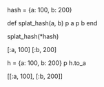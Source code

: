 
hash = {a: 100, b: 200}

def splat_hash(a, b)
  p a
  p b
end

splat_hash(*hash)

[:a, 100]
[:b, 200]


h = {a: 100, b: 200}
p h.to_a

[[:a, 100], [:b, 200]]
